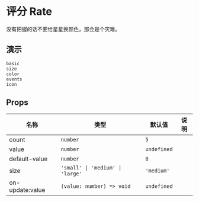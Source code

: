# 评分 Rate

没有把握的话不要给星星换颜色，那会是个灾难。

## 演示

```demo
basic
size
color
events
icon
```


## Props

| 名称            | 类型                      | 默认值      | 说明 |
| --------------- | ------------------------- | ----------- | ---- |
| count           | `number`                  | `5`         |      |
| value           | `number`                  | `undefined` |      |
| default-value   | `number`                  | `0`         |      |
| size | `'small' \| 'medium' \| 'large'` | `'medium'` |  |
| on-update:value | `(value: number) => void` | `undefined` |      |
